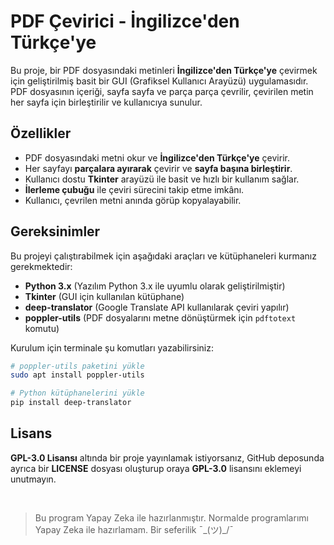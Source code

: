 # PDF Çevirici - İngilizce'den Türkçe'ye

Bu proje, bir PDF dosyasındaki metinleri **İngilizce'den Türkçe'ye** çevirmek için geliştirilmiş basit bir GUI (Grafiksel Kullanıcı Arayüzü) uygulamasıdır. PDF dosyasının içeriği, sayfa sayfa ve parça parça çevrilir, çevirilen metin her sayfa için birleştirilir ve kullanıcıya sunulur.

## Özellikler

- PDF dosyasındaki metni okur ve **İngilizce'den Türkçe'ye** çevirir.
- Her sayfayı **parçalara ayırarak** çevirir ve **sayfa başına birleştirir**.
- Kullanıcı dostu **Tkinter** arayüzü ile basit ve hızlı bir kullanım sağlar.
- **İlerleme çubuğu** ile çeviri sürecini takip etme imkânı.
- Kullanıcı, çevrilen metni anında görüp kopyalayabilir.

## Gereksinimler

Bu projeyi çalıştırabilmek için aşağıdaki araçları ve kütüphaneleri kurmanız gerekmektedir:

- **Python 3.x** (Yazılım Python 3.x ile uyumlu olarak geliştirilmiştir)
- **Tkinter** (GUI için kullanılan kütüphane)
- **deep-translator** (Google Translate API kullanılarak çeviri yapılır)
- **poppler-utils** (PDF dosyalarını metne dönüştürmek için `pdftotext` komutu)

Kurulum için terminale şu komutları yazabilirsiniz:

```bash
# poppler-utils paketini yükle
sudo apt install poppler-utils

# Python kütüphanelerini yükle
pip install deep-translator
```

## Lisans
**GPL-3.0 Lisansı** altında bir proje yayınlamak istiyorsanız, GitHub deposunda ayrıca bir **LICENSE** dosyası oluşturup oraya **GPL-3.0** lisansını eklemeyi unutmayın.

<br>

> Bu program Yapay Zeka ile hazırlanmıştır. Normalde programlarımı Yapay Zeka ile hazırlamam. Bir seferilik ¯\_(ツ)_/¯
